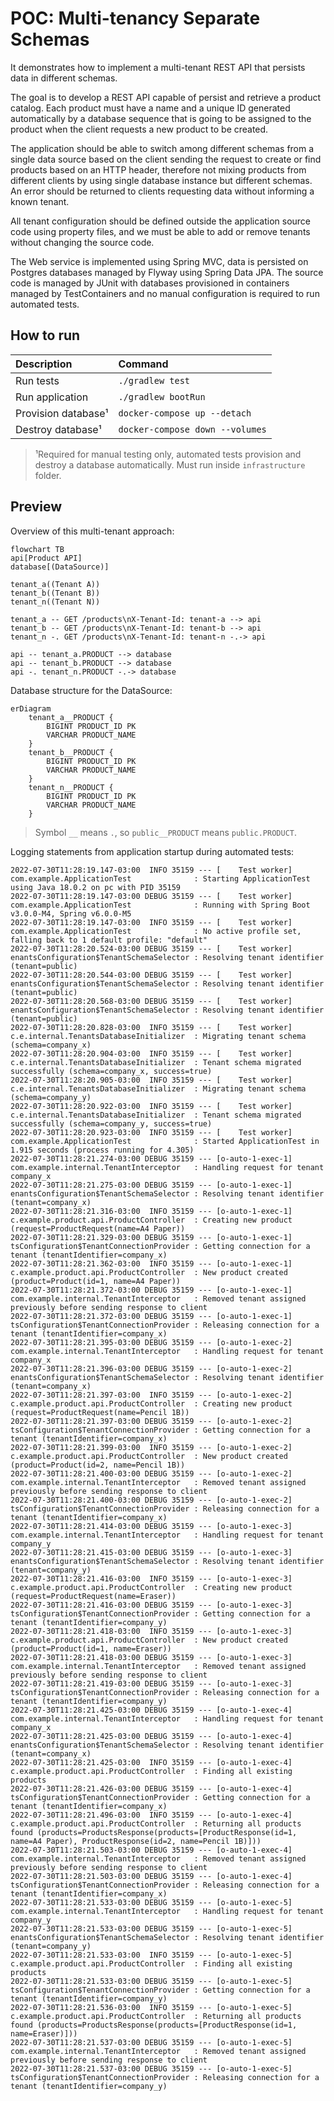 # POC: Multi-tenancy Separate Schemas

It demonstrates how to implement a multi-tenant REST API that persists data in different schemas.

The goal is to develop a REST API capable of persist and retrieve a product catalog. Each product must have a name and a
unique ID generated automatically by a database sequence that is going to be assigned to the product when the client
requests a new product to be created.

The application should be able to switch among different schemas from a single data source based on the client sending
the request to create or find products based on an HTTP header, therefore not mixing products from different clients
by using single database instance but different schemas. An error should be returned to clients requesting data
without informing a known tenant.

All tenant configuration should be defined outside the application source code using property files, and we must be able
to add or remove tenants without changing the source code.

The Web service is implemented using Spring MVC, data is persisted on Postgres databases managed by Flyway using
Spring Data JPA. The source code is managed by JUnit with databases provisioned in containers managed by TestContainers
and no manual configuration is required to run automated tests.

## How to run

| Description                    | Command                                             |
|:-------------------------------|:----------------------------------------------------|
| Run tests                      | `./gradlew test`                                    |
| Run application                | `./gradlew bootRun`                                 |
| Provision database¹            | `docker-compose up --detach`                        |
| Destroy database¹              | `docker-compose down --volumes`                     |

> ¹Required for manual testing only, automated tests provision and destroy a database automatically. Must run
> inside `infrastructure` folder.

## Preview

Overview of this multi-tenant approach:

```mermaid
flowchart TB
api[Product API]
database[(DataSource)]

tenant_a((Tenant A))
tenant_b((Tenant B))
tenant_n((Tenant N))

tenant_a -- GET /products\nX-Tenant-Id: tenant-a --> api
tenant_b -- GET /products\nX-Tenant-Id: tenant-b --> api
tenant_n -. GET /products\nX-Tenant-Id: tenant-n -.-> api

api -- tenant_a.PRODUCT --> database
api -- tenant_b.PRODUCT --> database
api -. tenant_n.PRODUCT -.-> database
```

Database structure for the DataSource:

```mermaid
erDiagram
    tenant_a__PRODUCT {
        BIGINT PRODUCT_ID PK
        VARCHAR PRODUCT_NAME
    }
    tenant_b__PRODUCT {
        BIGINT PRODUCT_ID PK
        VARCHAR PRODUCT_NAME
    }
    tenant_n__PRODUCT {
        BIGINT PRODUCT_ID PK
        VARCHAR PRODUCT_NAME
    }
```

> Symbol `__` means `.`, so `public__PRODUCT` means `public.PRODUCT`.

Logging statements from application startup during automated tests:

```text
2022-07-30T11:28:19.147-03:00  INFO 35159 --- [    Test worker] com.example.ApplicationTest              : Starting ApplicationTest using Java 18.0.2 on pc with PID 35159
2022-07-30T11:28:19.147-03:00 DEBUG 35159 --- [    Test worker] com.example.ApplicationTest              : Running with Spring Boot v3.0.0-M4, Spring v6.0.0-M5
2022-07-30T11:28:19.147-03:00  INFO 35159 --- [    Test worker] com.example.ApplicationTest              : No active profile set, falling back to 1 default profile: "default"
2022-07-30T11:28:20.524-03:00 DEBUG 35159 --- [    Test worker] enantsConfiguration$TenantSchemaSelector : Resolving tenant identifier (tenant=public)
2022-07-30T11:28:20.544-03:00 DEBUG 35159 --- [    Test worker] enantsConfiguration$TenantSchemaSelector : Resolving tenant identifier (tenant=public)
2022-07-30T11:28:20.568-03:00 DEBUG 35159 --- [    Test worker] enantsConfiguration$TenantSchemaSelector : Resolving tenant identifier (tenant=public)
2022-07-30T11:28:20.828-03:00  INFO 35159 --- [    Test worker] c.e.internal.TenantsDatabaseInitializer  : Migrating tenant schema (schema=company_x)
2022-07-30T11:28:20.904-03:00  INFO 35159 --- [    Test worker] c.e.internal.TenantsDatabaseInitializer  : Tenant schema migrated successfully (schema=company_x, success=true)
2022-07-30T11:28:20.905-03:00  INFO 35159 --- [    Test worker] c.e.internal.TenantsDatabaseInitializer  : Migrating tenant schema (schema=company_y)
2022-07-30T11:28:20.922-03:00  INFO 35159 --- [    Test worker] c.e.internal.TenantsDatabaseInitializer  : Tenant schema migrated successfully (schema=company_y, success=true)
2022-07-30T11:28:20.923-03:00  INFO 35159 --- [    Test worker] com.example.ApplicationTest              : Started ApplicationTest in 1.915 seconds (process running for 4.305)
2022-07-30T11:28:21.274-03:00 DEBUG 35159 --- [o-auto-1-exec-1] com.example.internal.TenantInterceptor   : Handling request for tenant company_x
2022-07-30T11:28:21.275-03:00 DEBUG 35159 --- [o-auto-1-exec-1] enantsConfiguration$TenantSchemaSelector : Resolving tenant identifier (tenant=company_x)
2022-07-30T11:28:21.316-03:00  INFO 35159 --- [o-auto-1-exec-1] c.example.product.api.ProductController  : Creating new product (request=ProductRequest(name=A4 Paper))
2022-07-30T11:28:21.329-03:00 DEBUG 35159 --- [o-auto-1-exec-1] tsConfiguration$TenantConnectionProvider : Getting connection for a tenant (tenantIdentifier=company_x)
2022-07-30T11:28:21.362-03:00  INFO 35159 --- [o-auto-1-exec-1] c.example.product.api.ProductController  : New product created (product=Product(id=1, name=A4 Paper))
2022-07-30T11:28:21.372-03:00 DEBUG 35159 --- [o-auto-1-exec-1] com.example.internal.TenantInterceptor   : Removed tenant assigned previously before sending response to client
2022-07-30T11:28:21.372-03:00 DEBUG 35159 --- [o-auto-1-exec-1] tsConfiguration$TenantConnectionProvider : Releasing connection for a tenant (tenantIdentifier=company_x)
2022-07-30T11:28:21.395-03:00 DEBUG 35159 --- [o-auto-1-exec-2] com.example.internal.TenantInterceptor   : Handling request for tenant company_x
2022-07-30T11:28:21.396-03:00 DEBUG 35159 --- [o-auto-1-exec-2] enantsConfiguration$TenantSchemaSelector : Resolving tenant identifier (tenant=company_x)
2022-07-30T11:28:21.397-03:00  INFO 35159 --- [o-auto-1-exec-2] c.example.product.api.ProductController  : Creating new product (request=ProductRequest(name=Pencil 1B))
2022-07-30T11:28:21.397-03:00 DEBUG 35159 --- [o-auto-1-exec-2] tsConfiguration$TenantConnectionProvider : Getting connection for a tenant (tenantIdentifier=company_x)
2022-07-30T11:28:21.399-03:00  INFO 35159 --- [o-auto-1-exec-2] c.example.product.api.ProductController  : New product created (product=Product(id=2, name=Pencil 1B))
2022-07-30T11:28:21.400-03:00 DEBUG 35159 --- [o-auto-1-exec-2] com.example.internal.TenantInterceptor   : Removed tenant assigned previously before sending response to client
2022-07-30T11:28:21.400-03:00 DEBUG 35159 --- [o-auto-1-exec-2] tsConfiguration$TenantConnectionProvider : Releasing connection for a tenant (tenantIdentifier=company_x)
2022-07-30T11:28:21.414-03:00 DEBUG 35159 --- [o-auto-1-exec-3] com.example.internal.TenantInterceptor   : Handling request for tenant company_y
2022-07-30T11:28:21.415-03:00 DEBUG 35159 --- [o-auto-1-exec-3] enantsConfiguration$TenantSchemaSelector : Resolving tenant identifier (tenant=company_y)
2022-07-30T11:28:21.416-03:00  INFO 35159 --- [o-auto-1-exec-3] c.example.product.api.ProductController  : Creating new product (request=ProductRequest(name=Eraser))
2022-07-30T11:28:21.416-03:00 DEBUG 35159 --- [o-auto-1-exec-3] tsConfiguration$TenantConnectionProvider : Getting connection for a tenant (tenantIdentifier=company_y)
2022-07-30T11:28:21.418-03:00  INFO 35159 --- [o-auto-1-exec-3] c.example.product.api.ProductController  : New product created (product=Product(id=1, name=Eraser))
2022-07-30T11:28:21.418-03:00 DEBUG 35159 --- [o-auto-1-exec-3] com.example.internal.TenantInterceptor   : Removed tenant assigned previously before sending response to client
2022-07-30T11:28:21.419-03:00 DEBUG 35159 --- [o-auto-1-exec-3] tsConfiguration$TenantConnectionProvider : Releasing connection for a tenant (tenantIdentifier=company_y)
2022-07-30T11:28:21.425-03:00 DEBUG 35159 --- [o-auto-1-exec-4] com.example.internal.TenantInterceptor   : Handling request for tenant company_x
2022-07-30T11:28:21.425-03:00 DEBUG 35159 --- [o-auto-1-exec-4] enantsConfiguration$TenantSchemaSelector : Resolving tenant identifier (tenant=company_x)
2022-07-30T11:28:21.425-03:00  INFO 35159 --- [o-auto-1-exec-4] c.example.product.api.ProductController  : Finding all existing products
2022-07-30T11:28:21.426-03:00 DEBUG 35159 --- [o-auto-1-exec-4] tsConfiguration$TenantConnectionProvider : Getting connection for a tenant (tenantIdentifier=company_x)
2022-07-30T11:28:21.496-03:00  INFO 35159 --- [o-auto-1-exec-4] c.example.product.api.ProductController  : Returning all products found (products=ProductsResponse(products=[ProductResponse(id=1, name=A4 Paper), ProductResponse(id=2, name=Pencil 1B)]))
2022-07-30T11:28:21.503-03:00 DEBUG 35159 --- [o-auto-1-exec-4] com.example.internal.TenantInterceptor   : Removed tenant assigned previously before sending response to client
2022-07-30T11:28:21.503-03:00 DEBUG 35159 --- [o-auto-1-exec-4] tsConfiguration$TenantConnectionProvider : Releasing connection for a tenant (tenantIdentifier=company_x)
2022-07-30T11:28:21.533-03:00 DEBUG 35159 --- [o-auto-1-exec-5] com.example.internal.TenantInterceptor   : Handling request for tenant company_y
2022-07-30T11:28:21.533-03:00 DEBUG 35159 --- [o-auto-1-exec-5] enantsConfiguration$TenantSchemaSelector : Resolving tenant identifier (tenant=company_y)
2022-07-30T11:28:21.533-03:00  INFO 35159 --- [o-auto-1-exec-5] c.example.product.api.ProductController  : Finding all existing products
2022-07-30T11:28:21.533-03:00 DEBUG 35159 --- [o-auto-1-exec-5] tsConfiguration$TenantConnectionProvider : Getting connection for a tenant (tenantIdentifier=company_y)
2022-07-30T11:28:21.536-03:00  INFO 35159 --- [o-auto-1-exec-5] c.example.product.api.ProductController  : Returning all products found (products=ProductsResponse(products=[ProductResponse(id=1, name=Eraser)]))
2022-07-30T11:28:21.537-03:00 DEBUG 35159 --- [o-auto-1-exec-5] com.example.internal.TenantInterceptor   : Removed tenant assigned previously before sending response to client
2022-07-30T11:28:21.537-03:00 DEBUG 35159 --- [o-auto-1-exec-5] tsConfiguration$TenantConnectionProvider : Releasing connection for a tenant (tenantIdentifier=company_y)
```